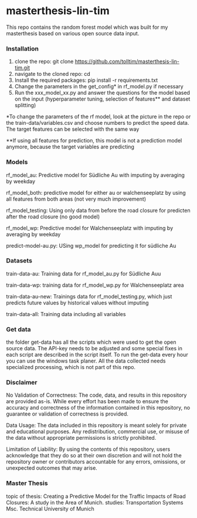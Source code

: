 # masterthesis-lin-tim
This repo contains the random forest model which was built for my masterthesis based on various open source data input. 

### Installation
1. clone the repo: git clone <https://github.com/tolltim/masterthesis-lin-tim.git>
2. navigate to the cloned repo: cd <location of repo>
3. Install the required packages: pip install -r requirements.txt
4. Change the parameters in the get_config* in rf_model.py if necessary
5. Run the xxx_model_xx.py and answer the questions for the model based on the input (hyperparameter tuning, selection of features** and dataset splitting)


*To change the parameters of the rf model, look at the picture in the repo or the train-data/variables.csv and choose numbers to predict the speed data. 
The target features can be selected with the same way

**If using all features for prediction, this model is not a prediction model anymore, because the target variables are predicting

### Models
rf_model_au: Predictive model for Südliche Au with imputing by averaging by weekday

rf_model_both: predictive model for either au or walchenseeplatz by using all features from both areas (not very much improvement)

rf_model_testing: Using only data from before the road closure for predicten after the road closure (no good model)

rf_model_wp: Predictive model for Walchenseeplatz with imputing by averaging by weekday

predict-model-au.py: USing wp_model for predicting it for südliche Au


### Datasets

train-data-au: Training data for rf_model_au.py for Südliche Auu

train-data-wp: training data for rf_model_wp.py for Walchenseeplatz area

train-data-au-new: Trainings data for rf_model_testing.py, which just predicts future values by historical values without imputing

train-data-all: Training data including all variables

### Get data
the folder get-data has all the scripts which were used to get the open source data. 
The API-key needs to be adjusted and some special fixes in each script are described in the script itself.
To run the get-data every hour you can use the windows task planer.
All the data collected needs specialized processing, which is not part of this repo. 

### Disclaimer
No Validation of Correctness: The code, data, and results in this repository are provided as-is. 
While every effort has been made to ensure the accuracy and correctness of the information contained in this repository, 
no guarantee or validation of correctness is provided.

Data Usage: The data included in this repository is meant solely for private and educational purposes. 
Any redistribution, commercial use, or misuse of the data without appropriate permissions is strictly prohibited.

Limitation of Liability: By using the contents of this repository, users acknowledge that they do so at their own discretion 
and will not hold the repository owner or contributors accountable for any errors, omissions, or unexpected outcomes that may arise.

### Master Thesis

topic of thesis: Creating a Predictive Model for the Traffic Impacts of Road Closures: A study in the Area of Munich. 
studies: Transportation Systems Msc. Technical University of Munich 
